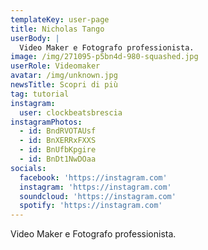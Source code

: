 ```yaml
---
templateKey: user-page
title: Nicholas Tango
userBody: |
  Video Maker e Fotografo professionista. 
image: /img/271095-p5bn4d-980-squashed.jpg
userRole: Videomaker
avatar: /img/unknown.jpg
newsTitle: Scopri di più
tag: tutorial
instagram:
  user: clockbeatsbrescia
instagramPhotos:
  - id: BndRVOTAUsf
  - id: BnXERRxFXXS
  - id: BnUfbKpgire
  - id: BnDt1NwDOaa
socials:
  facebook: 'https://instagram.com'
  instagram: 'https://instagram.com'
  soundcloud: 'https://instagram.com'
  spotify: 'https://instagram.com'
---
```

Video Maker e Fotografo professionista.
